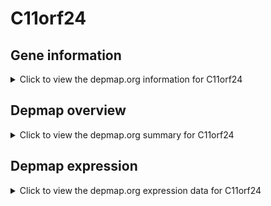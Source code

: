 <h1>C11orf24</h1>

<h2>Gene information</h2>
<details>
  <summary>Click to view the depmap.org information for C11orf24</summary>
  <iframe src="https://depmap.org/portal/gene/C11orf24?tab=about" style="border:none;width:100%;height:800px"></iframe>
</details>

<h2>Depmap overview</h2>
<details>
  <summary>Click to view the depmap.org summary for C11orf24</summary>
  <iframe src="https://depmap.org/portal/gene/C11orf24?tab=overview" style="border:none;width:100%;height:800px"></iframe>
</details>

<h2>Depmap expression</h2>
<details>
  <summary>Click to view the depmap.org expression data for C11orf24</summary>
  <iframe src="https://depmap.org/portal/gene/C11orf24?tab=characterization" style="border:none;width:100%;height:800px"></iframe>
</details>


<!--
<h2>Reactome Pathway diagram</h2>
PNAME
-->


